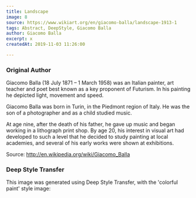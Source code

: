 ```yaml
---
title: Landscape
image: 8
source: https://www.wikiart.org/en/giacomo-balla/landscape-1913-1
tags: Abstract, DeepStyle, Giacomo Balla
author: Giacomo Balla
excerpt: x
createdAt: 2019-11-03 11:26:00

---
```


### Original Author

Giacomo Balla (18 July 1871 – 1 March 1958) was an Italian painter, art teacher and poet best known as a key proponent of Futurism. In his painting he depicted light, movement and speed.

Giacomo Balla was born in Turin, in the Piedmont region of Italy. He was the son of a photographer and as a child studied music.

At age nine, after the death of his father, he gave up music and began working in a lithograph print shop. By age 20, his interest in visual art had developed to such a level that he decided to study painting at local academies, and several of his early works were shown at exhibitions.

Source: http://en.wikipedia.org/wiki/Giacomo_Balla

### Deep Style Transfer 

This image was generated using Deep Style Transfer, with the 'colorful paint' style image: 

